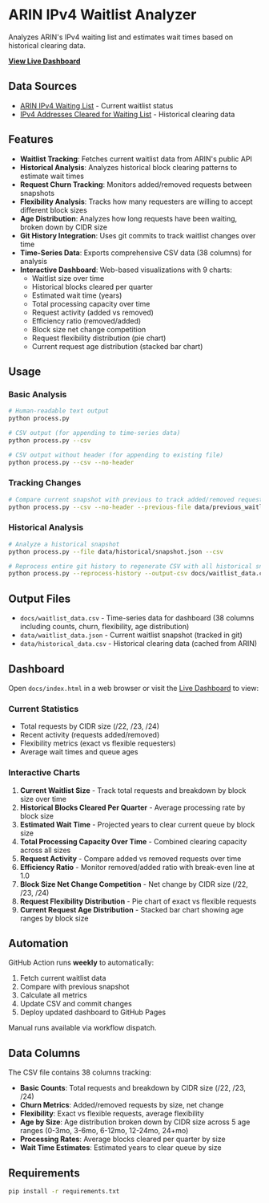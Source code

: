 # ARIN IPv4 Waitlist Analyzer

Analyzes ARIN's IPv4 waiting list and estimates wait times based on historical clearing data.

**[View Live Dashboard](https://lanrat.github.io/ARIN-IPv4-Waitlist-Tracking/)**

## Data Sources

- [ARIN IPv4 Waiting List](https://www.arin.net/resources/guide/ipv4/waiting_list/) - Current waitlist status
- [IPv4 Addresses Cleared for Waiting List](https://www.arin.net/resources/guide/ipv4/blocks_cleared/) - Historical clearing data

## Features

- **Waitlist Tracking**: Fetches current waitlist data from ARIN's public API
- **Historical Analysis**: Analyzes historical block clearing patterns to estimate wait times
- **Request Churn Tracking**: Monitors added/removed requests between snapshots
- **Flexibility Analysis**: Tracks how many requesters are willing to accept different block sizes
- **Age Distribution**: Analyzes how long requests have been waiting, broken down by CIDR size
- **Git History Integration**: Uses git commits to track waitlist changes over time
- **Time-Series Data**: Exports comprehensive CSV data (38 columns) for analysis
- **Interactive Dashboard**: Web-based visualizations with 9 charts:
  - Waitlist size over time
  - Historical blocks cleared per quarter
  - Estimated wait time (years)
  - Total processing capacity over time
  - Request activity (added vs removed)
  - Efficiency ratio (removed/added)
  - Block size net change competition
  - Request flexibility distribution (pie chart)
  - Current request age distribution (stacked bar chart)

## Usage

### Basic Analysis

```bash
# Human-readable text output
python process.py

# CSV output (for appending to time-series data)
python process.py --csv

# CSV output without header (for appending to existing file)
python process.py --csv --no-header
```

### Tracking Changes

```bash
# Compare current snapshot with previous to track added/removed requests
python process.py --csv --no-header --previous-file data/previous_waitlist_data.json
```

### Historical Analysis

```bash
# Analyze a historical snapshot
python process.py --file data/historical/snapshot.json --csv

# Reprocess entire git history to regenerate CSV with all historical snapshots
python process.py --reprocess-history --output-csv docs/waitlist_data.csv
```

## Output Files

- `docs/waitlist_data.csv` - Time-series data for dashboard (38 columns including counts, churn, flexibility, age distribution)
- `data/waitlist_data.json` - Current waitlist snapshot (tracked in git)
- `data/historical_data.csv` - Historical clearing data (cached from ARIN)

## Dashboard

Open `docs/index.html` in a web browser or visit the [Live Dashboard](https://lanrat.github.io/ARIN-IPv4-Waitlist-Tracking/) to view:

### Current Statistics

- Total requests by CIDR size (/22, /23, /24)
- Recent activity (requests added/removed)
- Flexibility metrics (exact vs flexible requesters)
- Average wait times and queue ages

### Interactive Charts

1. **Current Waitlist Size** - Track total requests and breakdown by block size over time
2. **Historical Blocks Cleared Per Quarter** - Average processing rate by block size
3. **Estimated Wait Time** - Projected years to clear current queue by block size
4. **Total Processing Capacity Over Time** - Combined clearing capacity across all sizes
5. **Request Activity** - Compare added vs removed requests over time
6. **Efficiency Ratio** - Monitor removed/added ratio with break-even line at 1.0
7. **Block Size Net Change Competition** - Net change by CIDR size (/22, /23, /24)
8. **Request Flexibility Distribution** - Pie chart of exact vs flexible requests
9. **Current Request Age Distribution** - Stacked bar chart showing age ranges by block size

## Automation

GitHub Action runs **weekly** to automatically:

1. Fetch current waitlist data
2. Compare with previous snapshot
3. Calculate all metrics
4. Update CSV and commit changes
5. Deploy updated dashboard to GitHub Pages

Manual runs available via workflow dispatch.

## Data Columns

The CSV file contains 38 columns tracking:

- **Basic Counts**: Total requests and breakdown by CIDR size (/22, /23, /24)
- **Churn Metrics**: Added/removed requests by size, net change
- **Flexibility**: Exact vs flexible requests, average flexibility
- **Age by Size**: Age distribution broken down by CIDR size across 5 age ranges (0-3mo, 3-6mo, 6-12mo, 12-24mo, 24+mo)
- **Processing Rates**: Average blocks cleared per quarter by size
- **Wait Time Estimates**: Estimated years to clear queue by size

## Requirements

```bash
pip install -r requirements.txt
```
